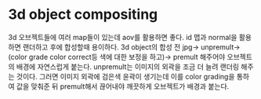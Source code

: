 # 3d object compositing
3d 오브젝트들에 여러 map들이 있는데 aov를 활용하면 좋다.
id 맵과 normal을 활용하면 랜더하고 후에 합성할때 용이하다.
3d object의 합성 전 jpg-> unpremult-> (color grade color correct등 색에 대한 보정을 하고)-> premult 해주어야 오브젝트의 배경에 자연스럽게 붙는다.
unpremult는 이미지의 외곽을 조금 더 늘려 랜더링 해주는 것이다.
그러면 이미지 외곽에 검은색 윤곽이 생기는데 이를 color grading을 통하여 값을 맞춰준 뒤 premult해서 끊어내야 깨끗하게 오브젝트가 배경과 붙는다.
